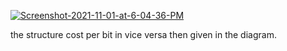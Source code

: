 <a href="https://ibb.co/Z66gCp2"><img src="https://i.ibb.co/Y77dGF0/Screenshot-2021-11-01-at-6-04-36-PM.png" alt="Screenshot-2021-11-01-at-6-04-36-PM" border="0"/></a>

the structure cost per bit in vice versa then given in the diagram.